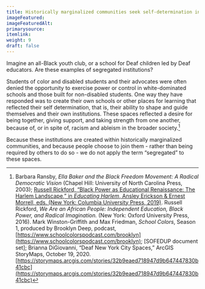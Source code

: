 ```yaml
---
title: Historically marginalized communities seek self-determination in education, and have created their own schools, spaces, and institutions to achieve this goal.
imageFeatured: 
imageFeaturedAlt:
primarysource: 
itemlink: 
weight: 9
draft: false
---
```


Imagine an all-Black youth club, or a school for Deaf children led by Deaf educators. Are these examples of segregated institutions?

Students of color and disabled students and their advocates were often denied the opportunity to exercise power or control in white-dominated schools and those built for non-disabled students. One way they have responded was to create their own schools or other places for learning that reflected their self determination, that is, their ability to shape and guide themselves and their own institutions. These spaces reflected a desire for being together, giving support, and taking strength from one another, because of, or in spite of, racism and ableism in the broader society.[^1]

Because these institutions are created within historically marginalized communities, and because people choose to join them - rather than being required by others to do so - we do not apply the term “segregated” to these spaces.

[^1]: Barbara Ransby, *Ella Baker and the Black Freedom Movement: A Radical Democratic Vision* (Chapel Hill: University of North Carolina Press, 2003); [Russell Rickford, “Black Power as Educational Renaissance: The Harlem Landscape,” in *Educating Harlem*, Ansley Erickson & Ernest Morrell, eds. (New York: Columbia University Press, 2019)](https://ansleyerickson.github.io/book/). Russell Rickford, *We Are an African People: Independent Education, Black Power, and Radical Imagination.* (New York: Oxford University Press, 2016). Mark Winston-Griffith and Max Friedman, *School Colors*, Season 1, produced by Brooklyn Deep, podcast, [https://www.schoolcolorspodcast.com/brooklyn](https://www.schoolcolorspodcast.com/brooklyn); [SOFEDUP document set]; Brianna DiGiovanni, “Deaf New York City Spaces,” ArcGIS StoryMaps, October 19, 2020. [https://storymaps.arcgis.com/stories/32b9eaed718947d9b647447830b41cbc](https://storymaps.arcgis.com/stories/32b9eaed718947d9b647447830b41cbc)
